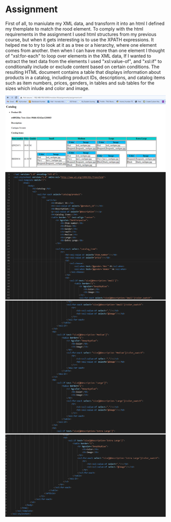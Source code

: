# Assignment
First of all, to maniulate my XML data, and transform it into an html I defined my themplate to match the rood element. To comply with the html requirements in the assignment I used html structures from my previous course, but when it gets interesting is to use the XPATH expressions. It helped me to try to look at it as a tree or a hierarchy, where one element comes from another. then when I can have more than one element I thought of "xsl:for-each" to loop over elements in the XML data, If I wanted to extract the text data from the elements I used "xsl:value-of", and "xsl:if" to conditionally include or exclude content based on certain conditions. The resulting HTML document contains a table that displays information about products in a catalog, including product IDs, descriptions, and catalog items such as item numbers, prices, genders, in tables and sub tables for the sizes which inlude and color and image.

![image assignment 1.1](../assignments/assignment-1.1.png)
![image assignment 1.2](../assignments/assignment-1.2.png)
![image assignment 1.3](../assignments/assignment-1.3.png)
![image assignment 1.4](../assignments/assignment-1.4.png)
